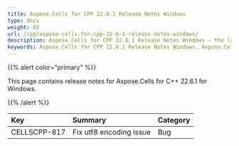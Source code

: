 ```yaml
---
title: Aspose.Cells for CPP 22.6.1 Release Notes Windows
type: docs
weight: 82
url: /cpp/aspose-cells-for-cpp-22-6-1-release-notes-windows/
description: Aspose.Cells for CPP 22.6.1 Release Notes Windows – the latest enhancements, new features, and fixes.
keywords: Aspose.Cells for CPP 22.6.1 Release Notes Windows, Aspose.Cells for CPP 22.6.1 Windows updates and fixes
---
```


{{% alert color="primary" %}}

This page contains release notes for Aspose.Cells for C++ 22.6.1 for Windows.

{{% /alert %}}

|**Key**|**Summary**|**Category**|
| :- | :- | :- |
|CELLSCPP-817|Fix utf8 encoding issue |Bug|
